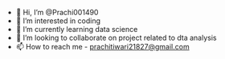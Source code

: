 - 👋 Hi, I’m @Prachi001490
- 👀 I’m interested in coding 
- 🌱 I’m currently learning data science
- 💞️ I’m looking to collaborate on project related to dta analysis
- 📫 How to reach me - prachitiwari21827@gmail.com

<!---
Prachi001490/Prachi001490 is a ✨ special ✨ repository because its `README.md` (this file) appears on your GitHub profile.
You can click the Preview link to take a look at your changes.
--->
